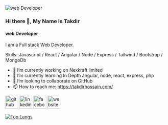 ![web Developer](https://scontent.fdac11-1.fna.fbcdn.net/v/t39.30808-6/267230651_713405646714718_6512407864989449974_n.jpg?_nc_cat=111&ccb=1-5&_nc_sid=09cbfe&_nc_eui2=AeGlKQ9qkvR6q26tqdkuLnnWtI-gKPQpfkO0j6Ao9Cl-Qz7MUH1QJrsNlrbZ8Vf1gmzW4lUN3DyhfuL_n2BBoiLm&_nc_ohc=sy9zkRG6VE0AX-_BZG8&_nc_ht=scontent.fdac11-1.fna&oh=00_AT9GmSf9lXCfPgBsOJ3fMkhk75CEjYkxIX4w1bA-oRACmw&oe=62648AED)

### Hi there 👋, My Name Is Takdir 
#### web Developer


I am a Full stack Web Developer.

Skills: Javascript / React / Angular / Node / Express / Tailwind / Bootstrap / MongoDb 

- 🔭 I’m currently working on  Nexkraft limited
- 🌱 I’m currently learning In Depth angular, node, react, express, php 
- 👯 I’m looking to collaborate on GitHub 
- 📫 How to reach me: https://takdirhossain.com/ 


[<img src='https://cdn.jsdelivr.net/npm/simple-icons@3.0.1/icons/github.svg' alt='github' height='40'>](https://github.com/Takdirhossain)  [<img src='https://cdn.jsdelivr.net/npm/simple-icons@3.0.1/icons/linkedin.svg' alt='linkedin' height='40'>](https://www.linkedin.com/in/https://www.linkedin.com/in/takdir-hossain-9a2902228//)  [<img src='https://cdn.jsdelivr.net/npm/simple-icons@3.0.1/icons/facebook.svg' alt='facebook' height='40'>](https://www.facebook.com/https://www.facebook.com/takdir.hossain.332)  [<img src='https://cdn.jsdelivr.net/npm/simple-icons@3.0.1/icons/icloud.svg' alt='website' height='40'>](https://takdirhossain.com/)  


[![Top Langs](https://github-readme-stats.vercel.app/api/top-langs/?username=Takdirhossain)](https://github.com/anuraghazra/github-readme-stats)




